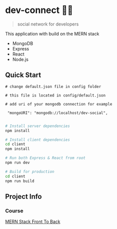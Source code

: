 # dev-connect 👩‍💻
> social network for developers

This application with build on the MERN stack
- MongoDB
- Express
- React
- Node.js

## Quick Start

```
# change default.json file in config folder

# this file is located in config/default.json

# add uri of your mongodb connection for example

 "mongoURI": "mongodb://localhost/dev-social",
 
```

```bash
# Install server dependencies
npm install

# Install client dependencies
cd client
npm install

# Run both Express & React from root
npm run dev

# Build for production
cd client
npm run build
```

## Project Info

### Course

[MERN Stack Front To Back](https://www.udemy.com/mern-stack-front-to-back/?couponCode=TRAVERSYMEDIA)

